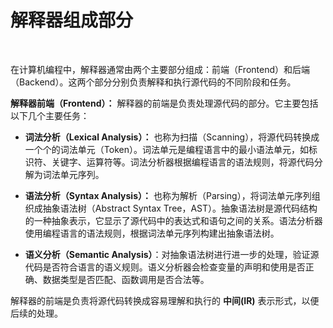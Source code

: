 # **解释器组成部分**
<br>

在计算机编程中，解释器通常由两个主要部分组成：前端（Frontend）和后端（Backend）。这两个部分分别负责解释和执行源代码的不同阶段和任务。

**解释器前端（Frontend）：** 解释器的前端是负责处理源代码的部分。它主要包括以下几个主要任务：

- **词法分析（Lexical Analysis）：** 
也称为扫描（Scanning），将源代码转换成一个个的词法单元（Token）。词法单元是编程语言中的最小语法单元，如标识符、关键字、运算符等。词法分析器根据编程语言的语法规则，将源代码分解为词法单元序列。

- **语法分析（Syntax Analysis）：** 也称为解析（Parsing），将词法单元序列组织成抽象语法树（Abstract Syntax Tree，AST）。抽象语法树是源代码结构的一种抽象表示，它显示了源代码中的表达式和语句之间的关系。语法分析器使用编程语言的语法规则，根据词法单元序列构建出抽象语法树。

- **语义分析（Semantic Analysis）**：对抽象语法树进行进一步的处理，验证源代码是否符合语言的语义规则。语义分析器会检查变量的声明和使用是否正确、数据类型是否匹配、函数调用是否合法等。

解释器的前端是负责将源代码转换成容易理解和执行的 **中间(IR)** 表示形式，以便后续的处理。
